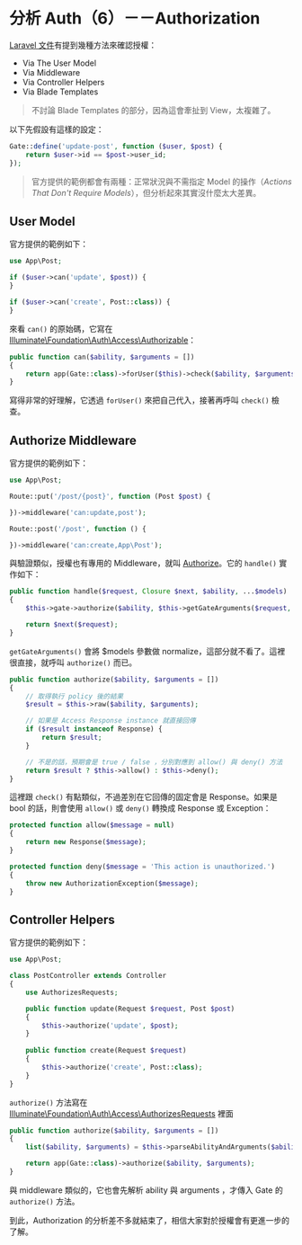 # 分析 Auth（6）－－Authorization

[Laravel 文件](https://laravel.com/docs/5.7/authorization#authorizing-actions-using-policies)有提到幾種方法來確認授權：

* Via The User Model
* Via Middleware
* Via Controller Helpers
* Via Blade Templates

> 不討論 Blade Templates 的部分，因為這會牽扯到 View，太複雜了。

以下先假設有這樣的設定：

```php
Gate::define('update-post', function ($user, $post) {
    return $user->id == $post->user_id;
});
```

> 官方提供的範例都會有兩種：正常狀況與不需指定 Model 的操作（*Actions That Don't Require Models*），但分析起來其實沒什麼太大差異。 

## User Model

官方提供的範例如下：

```php
use App\Post;

if ($user->can('update', $post)) {
}

if ($user->can('create', Post::class)) {
}
```

來看 `can()` 的原始碼，它寫在 [Illuminate\Foundation\Auth\Access\Authorizable][]：

```php
public function can($ability, $arguments = [])
{
    return app(Gate::class)->forUser($this)->check($ability, $arguments);
}
```

寫得非常的好理解，它透過 `forUser()` 來把自己代入，接著再呼叫 `check()` 檢查。

## Authorize Middleware

官方提供的範例如下：

```php
use App\Post;

Route::put('/post/{post}', function (Post $post) {

})->middleware('can:update,post');

Route::post('/post', function () {

})->middleware('can:create,App\Post');
```

與驗證類似，授權也有專用的 Middleware，就叫 [Authorize][]。它的 `handle()` 實作如下：

```php
public function handle($request, Closure $next, $ability, ...$models)
{
    $this->gate->authorize($ability, $this->getGateArguments($request, $models));

    return $next($request);
}
```

`getGateArguments()` 會將 $models 參數做 normalize，這部分就不看了。這裡很直接，就呼叫 `authorize()` 而已。

```php
public function authorize($ability, $arguments = [])
{
    // 取得執行 policy 後的結果
    $result = $this->raw($ability, $arguments);

    // 如果是 Access Response instance 就直接回傳 
    if ($result instanceof Response) {
        return $result;
    }

    // 不是的話，預期會是 true / false ，分別對應到 allow() 與 deny() 方法
    return $result ? $this->allow() : $this->deny();
}
```

這裡跟 `check()` 有點類似，不過差別在它回傳的固定會是 Response。如果是 bool 的話，則會使用 `allow()` 或 `deny()` 轉換成 Response 或 Exception：

```php
protected function allow($message = null)
{
    return new Response($message);
}

protected function deny($message = 'This action is unauthorized.')
{
    throw new AuthorizationException($message);
}
```

## Controller Helpers

官方提供的範例如下：

```php
use App\Post;

class PostController extends Controller
{
    use AuthorizesRequests;

    public function update(Request $request, Post $post)
    {
        $this->authorize('update', $post);
    }
    
    public function create(Request $request)
    {
        $this->authorize('create', Post::class);
    }
}
```

`authorize()` 方法寫在 [Illuminate\Foundation\Auth\Access\AuthorizesRequests][] 裡面

```php
public function authorize($ability, $arguments = [])
{
    list($ability, $arguments) = $this->parseAbilityAndArguments($ability, $arguments);

    return app(Gate::class)->authorize($ability, $arguments);
}
```

與 middleware 類似的，它也會先解析 ability 與 arguments ，才傳入 Gate 的 `authorize()` 方法。

到此，Authorization 的分析差不多就結束了，相信大家對於授權會有更進一步的了解。

[Authorize]: https://github.com/laravel/framework/blob/v5.7.6/src/Illuminate/Auth/Middleware/Authorize.php
[Illuminate\Foundation\Auth\Access\AuthorizesRequests]: https://github.com/laravel/framework/blob/v5.7.6/src/Illuminate/Foundation/Auth/Access/AuthorizesRequests.php
[Illuminate\Foundation\Auth\Access\Authorizable]: https://github.com/laravel/framework/blob/v5.7.6/src/Illuminate/Foundation/Auth/Access/Authorizable.php
